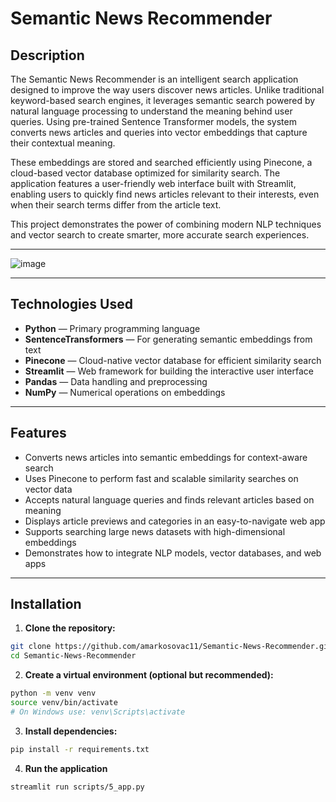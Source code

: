 # Semantic News Recommender

## Description

The Semantic News Recommender is an intelligent search application designed to improve the way users discover news articles. Unlike traditional keyword-based search engines, it leverages semantic search powered by natural language processing to understand the meaning behind user queries. Using pre-trained Sentence Transformer models, the system converts news articles and queries into vector embeddings that capture their contextual meaning.

These embeddings are stored and searched efficiently using Pinecone, a cloud-based vector database optimized for similarity search. The application features a user-friendly web interface built with Streamlit, enabling users to quickly find news articles relevant to their interests, even when their search terms differ from the article text.

This project demonstrates the power of combining modern NLP techniques and vector search to create smarter, more accurate search experiences.

---


![image](https://github.com/user-attachments/assets/1c3e1ec6-aa79-4916-9aac-971dfae0d922)


---

## Technologies Used

- **Python** — Primary programming language
- **SentenceTransformers** — For generating semantic embeddings from text
- **Pinecone** — Cloud-native vector database for efficient similarity search
- **Streamlit** — Web framework for building the interactive user interface
- **Pandas** — Data handling and preprocessing
- **NumPy** — Numerical operations on embeddings

---

## Features

- Converts news articles into semantic embeddings for context-aware search
- Uses Pinecone to perform fast and scalable similarity searches on vector data
- Accepts natural language queries and finds relevant articles based on meaning
- Displays article previews and categories in an easy-to-navigate web app
- Supports searching large news datasets with high-dimensional embeddings
- Demonstrates how to integrate NLP models, vector databases, and web apps

---

## Installation

1. **Clone the repository:**
  ```bash
  git clone https://github.com/amarkosovac11/Semantic-News-Recommender.git
  cd Semantic-News-Recommender
  ```
2. **Create a virtual environment (optional but recommended):**
  ```bash
  python -m venv venv
  source venv/bin/activate
  # On Windows use: venv\Scripts\activate
  ```
3. **Install dependencies:**
  ```bash
  pip install -r requirements.txt
  ```
4. **Run the application**
  ```bash
  streamlit run scripts/5_app.py
  ```


